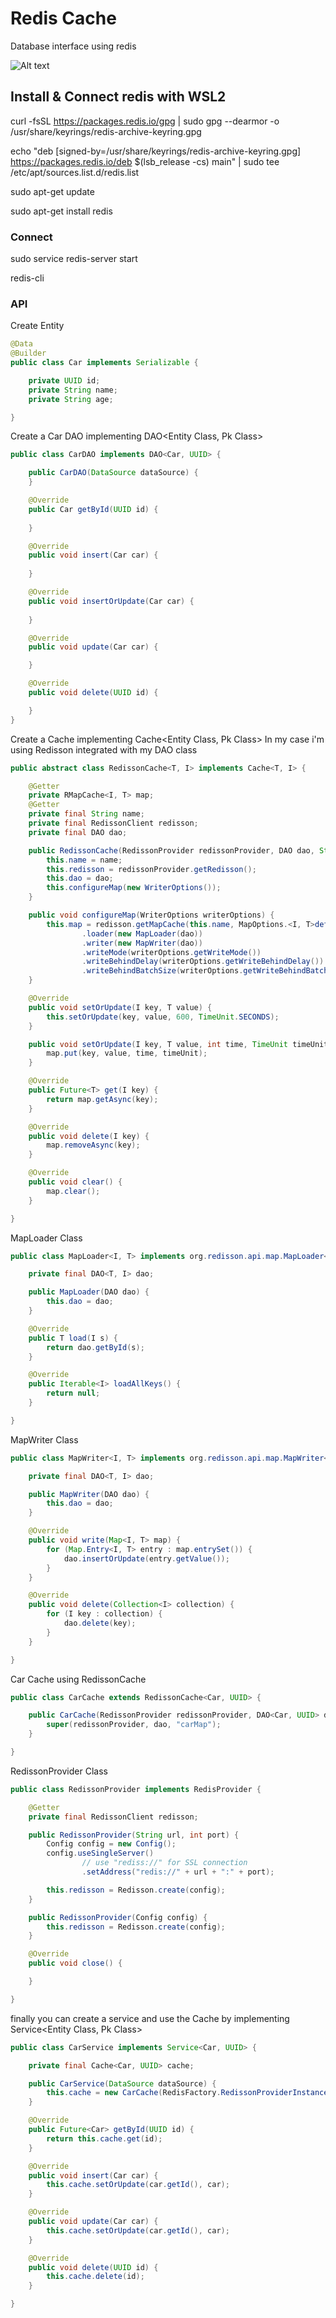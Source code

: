# Redis Cache
Database interface using redis

![Alt text](/image.png?raw=true "Diagram")

## Install & Connect redis with WSL2
curl -fsSL https://packages.redis.io/gpg | sudo gpg --dearmor -o /usr/share/keyrings/redis-archive-keyring.gpg

echo "deb [signed-by=/usr/share/keyrings/redis-archive-keyring.gpg] https://packages.redis.io/deb $(lsb_release -cs) main" | sudo tee /etc/apt/sources.list.d/redis.list

sudo apt-get update

sudo apt-get install redis

### Connect
sudo service redis-server start

redis-cli 

### API

Create Entity
```java
@Data
@Builder
public class Car implements Serializable {

    private UUID id;
    private String name;
    private String age;

}
```

Create a Car DAO implementing DAO<Entity Class, Pk Class>
```java
public class CarDAO implements DAO<Car, UUID> {

    public CarDAO(DataSource dataSource) {
    }

    @Override
    public Car getById(UUID id) {
      
    }

    @Override
    public void insert(Car car) {
        
    }

    @Override
    public void insertOrUpdate(Car car) {
        
    }

    @Override
    public void update(Car car) {

    }

    @Override
    public void delete(UUID id) {

    }
}
```

Create a Cache implementing Cache<Entity Class, Pk Class>
In my case i'm using Redisson integrated with my DAO class
```java
public abstract class RedissonCache<T, I> implements Cache<T, I> {

    @Getter
    private RMapCache<I, T> map;
    @Getter
    private final String name;
    private final RedissonClient redisson;
    private final DAO dao;

    public RedissonCache(RedissonProvider redissonProvider, DAO dao, String name) {
        this.name = name;
        this.redisson = redissonProvider.getRedisson();
        this.dao = dao;
        this.configureMap(new WriterOptions());
    }

    public void configureMap(WriterOptions writerOptions) {
        this.map = redisson.getMapCache(this.name, MapOptions.<I, T>defaults()
                .loader(new MapLoader(dao))
                .writer(new MapWriter(dao))
                .writeMode(writerOptions.getWriteMode())
                .writeBehindDelay(writerOptions.getWriteBehindDelay())
                .writeBehindBatchSize(writerOptions.getWriteBehindBatchSize()));
    }

    @Override
    public void setOrUpdate(I key, T value) {
        this.setOrUpdate(key, value, 600, TimeUnit.SECONDS);
    }

    public void setOrUpdate(I key, T value, int time, TimeUnit timeUnit) {
        map.put(key, value, time, timeUnit);
    }

    @Override
    public Future<T> get(I key) {
        return map.getAsync(key);
    }

    @Override
    public void delete(I key) {
        map.removeAsync(key);
    }

    @Override
    public void clear() {
        map.clear();
    }

}
```

MapLoader Class
```java
public class MapLoader<I, T> implements org.redisson.api.map.MapLoader<I, T> {

    private final DAO<T, I> dao;

    public MapLoader(DAO dao) {
        this.dao = dao;
    }

    @Override
    public T load(I s) {
        return dao.getById(s);
    }

    @Override
    public Iterable<I> loadAllKeys() {
        return null;
    }

}
```

MapWriter Class
```java
public class MapWriter<I, T> implements org.redisson.api.map.MapWriter<I, T> {

    private final DAO<T, I> dao;

    public MapWriter(DAO dao) {
        this.dao = dao;
    }

    @Override
    public void write(Map<I, T> map) {
        for (Map.Entry<I, T> entry : map.entrySet()) {
            dao.insertOrUpdate(entry.getValue());
        }
    }

    @Override
    public void delete(Collection<I> collection) {
        for (I key : collection) {
            dao.delete(key);
        }
    }

}
```

Car Cache using RedissonCache
```java
public class CarCache extends RedissonCache<Car, UUID> {

    public CarCache(RedissonProvider redissonProvider, DAO<Car, UUID> dao) {
        super(redissonProvider, dao, "carMap");
    }

}
```

RedissonProvider Class
```java
public class RedissonProvider implements RedisProvider {

    @Getter
    private final RedissonClient redisson;

    public RedissonProvider(String url, int port) {
        Config config = new Config();
        config.useSingleServer()
                // use "rediss://" for SSL connection
                .setAddress("redis://" + url + ":" + port);

        this.redisson = Redisson.create(config);
    }

    public RedissonProvider(Config config) {
        this.redisson = Redisson.create(config);
    }

    @Override
    public void close() {

    }

}
```


finally you can create a service and use the Cache by implementing Service<Entity Class, Pk Class>
```java
public class CarService implements Service<Car, UUID> {

    private final Cache<Car, UUID> cache;

    public CarService(DataSource dataSource) {
        this.cache = new CarCache(RedisFactory.RedissonProviderInstance(), new CarDAO(dataSource));
    }

    @Override
    public Future<Car> getById(UUID id) {
        return this.cache.get(id);
    }

    @Override
    public void insert(Car car) {
        this.cache.setOrUpdate(car.getId(), car);
    }

    @Override
    public void update(Car car) {
        this.cache.setOrUpdate(car.getId(), car);
    }

    @Override
    public void delete(UUID id) {
        this.cache.delete(id);
    }

}
```


